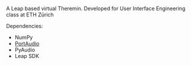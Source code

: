 A Leap based virtual Theremin. Developed for User Interface Engineering class
at ETH Zürich

Dependencies:
- NumPy
- [PortAudio](http://www.portaudio.com)
- PyAudio
- Leap SDK
